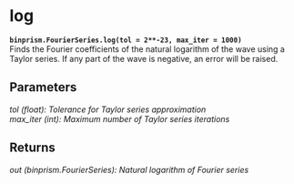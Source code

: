 # log
**`binprism.FourierSeries.log(tol = 2**-23, max_iter = 1000)`** <br />
Finds the Fourier coefficients of the natural logarithm of the wave using a Taylor series. If any part of the wave is negative, an error will be raised.
## Parameters
*tol (float): Tolerance for Taylor series approximation* <br />
*max_iter (int): Maximum number of Taylor series iterations*
## Returns
*out (binprism.FourierSeries): Natural logarithm of Fourier series*
